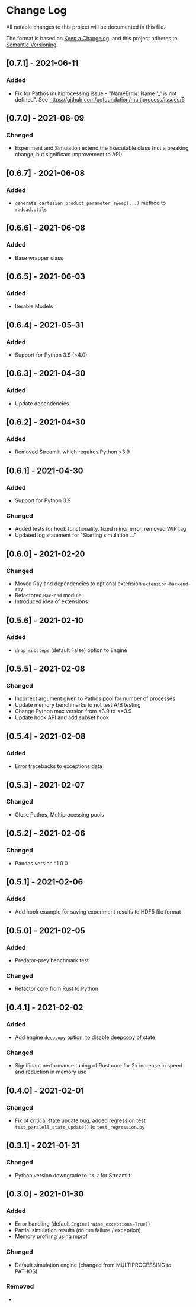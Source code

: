 # Change Log
All notable changes to this project will be documented in this file.

The format is based on [Keep a Changelog](https://keepachangelog.com/en/1.0.0/),
and this project adheres to [Semantic Versioning](https://semver.org/spec/v2.0.0.html).

## [0.7.1] - 2021-06-11
### Added
- Fix for Pathos multiprocessing issue - "NameError: Name '_' is not defined". See https://github.com/uqfoundation/multiprocess/issues/6

## [0.7.0] - 2021-06-09
### Changed
- Experiment and Simulation extend the Executable class (not a breaking change, but significant improvement to API)

## [0.6.7] - 2021-06-08
### Added
- `generate_cartesian_product_parameter_sweep(...)` method to `radcad.utils`

## [0.6.6] - 2021-06-08
### Added
- Base wrapper class

## [0.6.5] - 2021-06-03
### Added
- Iterable Models

## [0.6.4] - 2021-05-31
### Added
- Support for Python 3.9 (<4.0)

## [0.6.3] - 2021-04-30
### Added
- Update dependencies

## [0.6.2] - 2021-04-30
### Added
- Removed Streamlit which requires Python <3.9

## [0.6.1] - 2021-04-30
### Added
- Support for Python 3.9

### Changed
- Added tests for hook functionality, fixed minor error, removed WIP tag
- Updated log statement for "Starting simulation ..."

## [0.6.0] - 2021-02-20
### Changed
- Moved Ray and dependencies to optional extension `extension-backend-ray`
- Refactored `Backend` module
- Introduced idea of extensions

## [0.5.6] - 2021-02-10
### Added
- `drop_substeps` (default False) option to Engine

## [0.5.5] - 2021-02-08
### Changed
- Incorrect argument given to Pathos pool for number of processes
- Update memory benchmarks to not test A/B testing
- Change Python max version from <3.9 to <=3.9
- Update hook API and add subset hook

## [0.5.4] - 2021-02-08
### Added
- Error tracebacks to exceptions data

## [0.5.3] - 2021-02-07
### Changed
- Close Pathos, Multiprocessing pools

## [0.5.2] - 2021-02-06
### Changed
- Pandas version ^1.0.0

## [0.5.1] - 2021-02-06
### Added
- Add hook example for saving experiment results to HDF5 file format

## [0.5.0] - 2021-02-05
### Added
- Predator-prey benchmark test

### Changed
- Refactor core from Rust to Python

## [0.4.1] - 2021-02-02
### Added
- Add engine `deepcopy` option, to disable deepcopy of state

### Changed
- Significant performance tuning of Rust core for 2x increase in speed and reduction in memory use

## [0.4.0] - 2021-02-01
### Changed
- Fix of critical state update bug, added regression test `test_paralell_state_update()` to `test_regression.py`

## [0.3.1] - 2021-01-31
### Changed
- Python version downgrade to `^3.7` for Streamlit

## [0.3.0] - 2021-01-30
### Added
- Error handling (default `Engine(raise_exceptions=True)`)
- Partial simulation results (on run failure / exception)
- Memory profiling using mprof

### Changed
- Default simulation engine (changed from MULTIPROCESSING to PATHOS)

### Removed
-
